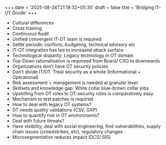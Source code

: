 +++
date = '2025-08-24T21:19:32+05:30'
draft = false
title = 'Bridging IT-OT Divide'
+++
- Cultural differences
- Cross training
- Continuous Audit
- Unified convergent IT-OT team is required
- Settle periodic conflicts, budgeting, technical advisory etc
- IT-OT integration has led to increased attack surface
- Technological disparity: Legacy technology in OT domain
- Top-Down rationalisation is requireed from Board/ CXO to downwards
- Organizations don’t have OT security policies
- Don’t divide IT/OT. Treat security as a whole (Informational + Operational)
- Risk assessment + management is needed at granular level
- Skillsets and knowledge gap: White collar blue-brown collar jobs
- Upskilling from OT roles to OT-security roles is comparatively easy
- Mechanism to test patches is required
- How to deal with legacy OT systems?
- OT needs quality validations (CSV, GXP)
- How to quantify risk in OT environments?
- Deal with future threats?
- Have visibility, deal with social engineering, find vulnerabilities, supply chain issues (crowdstrikes, etc), regulatory changes
- Microsegmentation reduces impact (DCS/ SIS)
